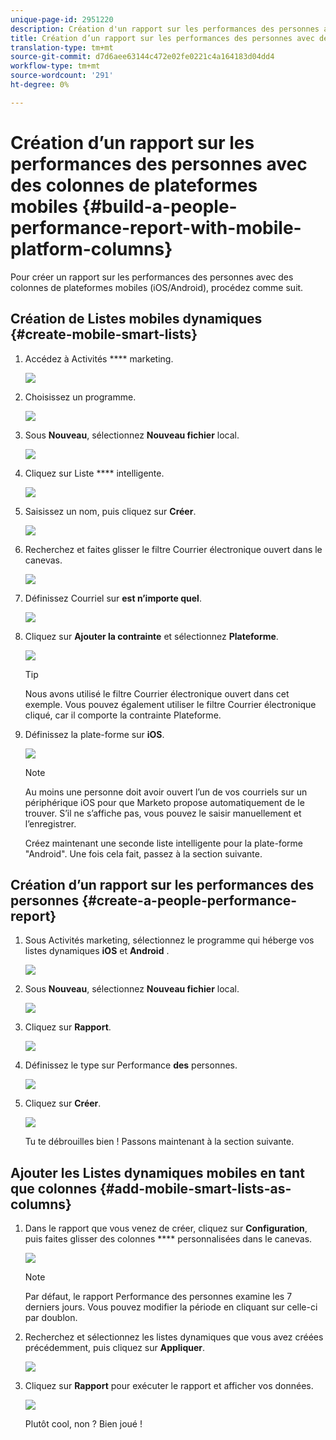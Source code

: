 ```yaml
---
unique-page-id: 2951220
description: Création d'un rapport sur les performances des personnes avec les colonnes des plateformes mobiles - Documents marketing - Documentation sur les produits
title: Création d’un rapport sur les performances des personnes avec des colonnes de plateformes mobiles
translation-type: tm+mt
source-git-commit: d7d6aee63144c472e02fe0221c4a164183d04dd4
workflow-type: tm+mt
source-wordcount: '291'
ht-degree: 0%

---
```



# Création d’un rapport sur les performances des personnes avec des colonnes de plateformes mobiles {#build-a-people-performance-report-with-mobile-platform-columns}

Pour créer un rapport sur les performances des personnes avec des colonnes de plateformes mobiles (iOS/Android), procédez comme suit.

## Création de Listes mobiles dynamiques {#create-mobile-smart-lists}

1. Accédez à Activités **** marketing.

   ![](assets/ma.png)

1. Choisissez un programme.

   ![](assets/two-1.png)

1. Sous **Nouveau**, sélectionnez **Nouveau fichier** local.

   ![](assets/three-1.png)

1. Cliquez sur Liste **** intelligente.

   ![](assets/four-1.png)

1. Saisissez un nom, puis cliquez sur **Créer**.

   ![](assets/five-1.png)

1. Recherchez et faites glisser le filtre Courrier électronique ouvert dans le canevas.

   ![](assets/six-1.png)

1. Définissez Courriel sur **est n’importe quel**.

   ![](assets/seven.png)

1. Cliquez sur **Ajouter la contrainte** et sélectionnez **Plateforme**.

   ![](assets/eight.png)

   >[!TIP]
   >
   >Nous avons utilisé le filtre Courrier électronique ouvert dans cet exemple. Vous pouvez également utiliser le filtre Courrier électronique cliqué, car il comporte la contrainte Plateforme.

1. Définissez la plate-forme sur **iOS**.

   ![](assets/nine.png)

   >[!NOTE]
   >
   >Au moins une personne doit avoir ouvert l’un de vos courriels sur un périphérique iOS pour que Marketo propose automatiquement de le trouver. S’il ne s’affiche pas, vous pouvez le saisir manuellement et l’enregistrer.

   Créez maintenant une seconde liste intelligente pour la plate-forme &quot;Android&quot;. Une fois cela fait, passez à la section suivante.

## Création d’un rapport sur les performances des personnes {#create-a-people-performance-report}

1. Sous Activités marketing, sélectionnez le programme qui héberge vos listes dynamiques **iOS** et **Android** .

   ![](assets/ten.png)

1. Sous **Nouveau**, sélectionnez **Nouveau fichier** local.

   ![](assets/eleven.png)

1. Cliquez sur **Rapport**.

   ![](assets/twelve.png)

1. Définissez le type sur Performance **des** personnes.

   ![](assets/thirteen.png)

1. Cliquez sur **Créer**.

   ![](assets/fourteen.png)

   Tu te débrouilles bien ! Passons maintenant à la section suivante.

## Ajouter les Listes dynamiques mobiles en tant que colonnes {#add-mobile-smart-lists-as-columns}

1. Dans le rapport que vous venez de créer, cliquez sur **Configuration**, puis faites glisser des colonnes **** personnalisées dans le canevas.

   ![](assets/fifteen.png)

   >[!NOTE]
   >
   >Par défaut, le rapport Performance des personnes examine les 7 derniers jours. Vous pouvez modifier la période en cliquant sur celle-ci par doublon.

1. Recherchez et sélectionnez les listes dynamiques que vous avez créées précédemment, puis cliquez sur **Appliquer**.

   ![](assets/sixteen.png)

1. Cliquez sur **Rapport** pour exécuter le rapport et afficher vos données.

   ![](assets/seventeen.png)

   Plutôt cool, non ? Bien joué !


